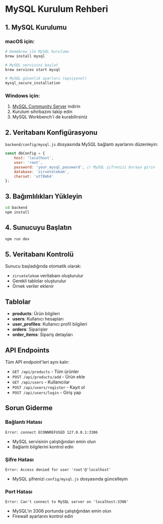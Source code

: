 # MySQL Kurulum Rehberi

## 1. MySQL Kurulumu

### macOS için:
```bash
# Homebrew ile MySQL kurulumu
brew install mysql

# MySQL servisini başlat
brew services start mysql

# MySQL güvenlik ayarları (opsiyonel)
mysql_secure_installation
```

### Windows için:
1. [MySQL Community Server](https://dev.mysql.com/downloads/mysql/) indirin
2. Kurulum sihirbazını takip edin
3. MySQL Workbench'i de kurabilirsiniz

## 2. Veritabanı Konfigürasyonu

`backend/config/mysql.js` dosyasında MySQL bağlantı ayarlarını düzenleyin:

```javascript
const dbConfig = {
    host: 'localhost',
    user: 'root',
    password: 'your_mysql_password', // MySQL şifrenizi buraya girin
    database: 'zirvetelekom',
    charset: 'utf8mb4'
};
```

## 3. Bağımlılıkları Yükleyin

```bash
cd backend
npm install
```

## 4. Sunucuyu Başlatın

```bash
npm run dev
```

## 5. Veritabanı Kontrolü

Sunucu başladığında otomatik olarak:
- `zirvetelekom` veritabanı oluşturulur
- Gerekli tablolar oluşturulur
- Örnek veriler eklenir

## Tablolar

- **products**: Ürün bilgileri
- **users**: Kullanıcı hesapları
- **user_profiles**: Kullanıcı profil bilgileri
- **orders**: Siparişler
- **order_items**: Sipariş detayları

## API Endpoints

Tüm API endpoint'leri aynı kalır:
- `GET /api/products` - Tüm ürünler
- `POST /api/products/add` - Ürün ekle
- `GET /api/users` - Kullanıcılar
- `POST /api/users/register` - Kayıt ol
- `POST /api/users/login` - Giriş yap

## Sorun Giderme

### Bağlantı Hatası
```
Error: connect ECONNREFUSED 127.0.0.1:3306
```
- MySQL servisinin çalıştığından emin olun
- Bağlantı bilgilerini kontrol edin

### Şifre Hatası
```
Error: Access denied for user 'root'@'localhost'
```
- MySQL şifrenizi `config/mysql.js` dosyasında güncelleyin

### Port Hatası
```
Error: Can't connect to MySQL server on 'localhost:3306'
```
- MySQL'in 3306 portunda çalıştığından emin olun
- Firewall ayarlarını kontrol edin